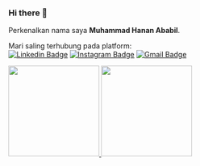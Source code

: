 ### Hi there 👋

Perkenalkan nama saya **Muhammad Hanan Ababil**.

Mari saling terhubung pada platform: <br>
[![Linkedin Badge](https://img.shields.io/badge/-MuhammadHananAbabil-blue?style=flat-square&logo=Linkedin&logoColor=white&link=https://www.linkedin.com/in/muhammad-hanan-ababil-638674231/)](https://www.linkedin.com/in/muhammad-hanan-ababil-638674231/)
[![Instagram Badge](https://img.shields.io/badge/-Mhmmd_Hanan-purple?style=flat-square&logo=instagram&logoColor=white&link=https://www.instagram.com/mhmmd_hanan/)](https://www.instagram.com/mhmmd_hanan/)
[![Gmail Badge](https://img.shields.io/badge/-hananababil07@gmail.com-c14438?style=flat-square&logo=Gmail&logoColor=white&link=mailto:hananababil07@gmail.com)](mailto:hananababil07@gmail.com)
<br>

<p align="left">
<a href="https://github.com/Hanan07-sys">
  <img height="180em" src="https://github-readme-stats-eight-theta.vercel.app/api?username=Hanan07-sys&show_icons=true&theme=algolia&include_all_commits=true&count_private=true"/>
  <img height="180em" src="https://github-readme-stats-eight-theta.vercel.app/api/top-langs/?username=Hanan07-sys&layout=compact&langs_count=100&theme=algolia"/>
</a>
</p>

